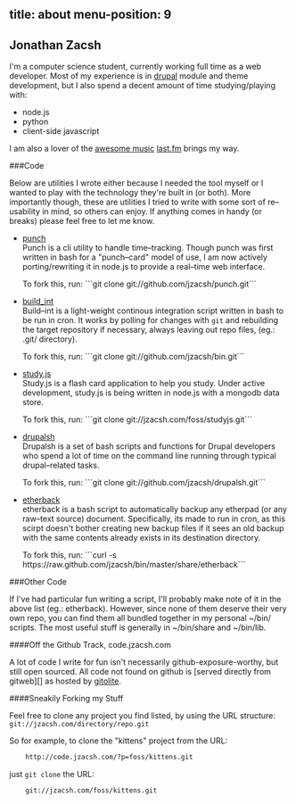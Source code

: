 
title: about
menu-position: 9
---

## Jonathan Zacsh

I'm a computer science student, currently working full time as a web developer.
Most of my experience is in [drupal][] module and theme development, but
I also spend a decent amount of time studying/playing with:

* node.js
* python
* client-side javascript

I am also a lover of the [awesome music][amazonmusic] [last.fm][lastfm] brings my way.

###Code

Below are utilities I wrote either because I needed the tool myself or I wanted
to play with the technology they're built in (or both). More importantly
though, these are utilities I tried to write with some sort of re–usability in
mind, so others can enjoy. If anything comes in handy (or breaks) please feel
free to let me know.

<section class="projects" markdown="1">

* [punch][]<br />
  Punch is a cli utility to handle time–tracking. Though punch was first written
  in bash for a "punch–card" model of use, I am now actively porting/rewriting it
  in node.js to provide a real–time web interface.
  <div class="fork">
  To fork this, run: ```git clone git://github.com/jzacsh/punch.git```
  </div>

* [build_int][]<br />
  Build–int is a light-weight continous integration script written in bash to be
  run in cron. It works by polling for changes with `git` and rebuilding the
  target repository if necessary, always leaving out repo files, (eg.: .git/
  directory).
  <div class="fork">
  To fork this, run: ```git clone git://github.com/jzacsh/bin.git```
  </div>

* [study.js][studyjs]<br />
  Study.js is a flash card application to help you study. Under active
  development, study.js is being written in node.js with a mongodb data store.
  <div class="fork">
  To fork this, run: ```git clone git://jzacsh.com/foss/studyjs.git```
  </div>

* [drupalsh][]<br />
  Drupalsh is a set of bash scripts and functions for Drupal developers who spend
  a lot of time on the command line running through typical drupal–related tasks.
  <div class="fork">
  To fork this, run: ```git clone git://github.com/jzacsh/drupalsh.git```
  </div>

* [etherback][]<br />
  etherback is a bash script to automatically backup any etherpad (or any
  raw–text source) document. Specifically, its made to run in cron, as this
  scirpt doesn't bother creating new backup files if it sees an old backup with
  the same contents already exists in its destination directory.
  <div class="fork">
  To fork this, run: ```curl -s https://raw.github.com/jzacsh/bin/master/share/etherback```
  </div>

</section><!--//.projects-->

###Other Code

If I've had particular fun writing a script, I'll probably make note of it in
the above list (eg.: etherback). However, since none of them deserve their very
own repo, you can find them all bundled together in my personal ~/bin/ scripts.
The most useful stuff is generally in ~/bin/share and ~/bin/lib.

####Off the Github Track, code.jzacsh.com

A lot of code I write for fun isn't necessarily github-exposure-worthy,
but still open sourced. All code not found on github is [served directly from
gitweb][] as hosted by [gitolite][].

####Sneakily Forking my Stuff

Feel free to clone any project you find listed, by using
the URL structure: ```git://jzacsh.com/directory/repo.git```

So for example, to clone the "kittens" project from the URL:
```bash
    http://code.jzacsh.com/?p=foss/kittens.git
```

just ```git clone``` the URL:
```
    git://jzacsh.com/foss/kittens.git
```

[drupal]: http://drupal.org/user/427067
[punch]: https://github.com/jzacsh/punch
[build_int]: https://github.com/jzacsh/bin/blob/master/share/build_int
[studyjs]: http://code.jzacsh.com/?p=foss/studyjs.git
[drupalsh]: https://github.com/jzacsh/drupalsh
[etherback]: https://github.com/jzacsh/bin/blob/master/share/etherback
[gitweb]: http://code.jzacsh.com/
[gitolite]: https://github.com/sitaramc/gitolite/wiki/ "self-hosted, self-managed git repositories."
[amazonmusic]: http://amzn.com/w/3BQ5MBGPPCPZS
[lastfm]: http://www.last.fm/user/jzacsh
